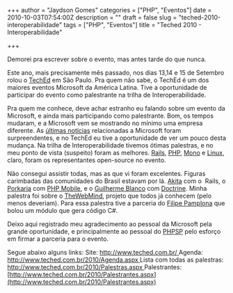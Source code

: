 +++
author = "Jaydson Gomes"
categories = ["PHP", "Eventos"]
date = 2010-10-03T07:54:00Z
description = ""
draft = false
slug = "teched-2010-interoperabilidade"
tags = ["PHP", "Eventos"]
title = "Teched 2010 - Interoperabilidade"

+++

Demorei pra escrever sobre o evento, mas antes tarde do que nunca.

Este ano, mais precisamente mês passado, nos dias 13,14 e 15 de Setembro rolou o [TechEd](http://www.teched.com.br/) em São Paulo.
Pra quem não sabe, o TechEd é um dos maiores eventos Microsoft da América Latina.
Tive a oportunidade de participar do evento como palestrante na trilha de Interoperabilidade.<!-- more -->

Pra quem me conhece, deve achar estranho eu falando sobre um evento da Microsoft, e ainda mais participando como palestrante.
Bom, os tempos mudaram, e a Microsoft vem se mostrando no mínimo uma empresa diferente.
As [últimas notícias](http://readwriteweb.com.br/2010/09/30/microsoft-desiste-da-sua-plataforma-de-blogging-e-aposta-no-wordpress/) relacionadas a Microsoft foram surpreendentes, e no TechEd eu tive a oportunidade de ver um pouco desta mudança.
Na trilha de Interoperabilidade tivemos ótimas palestras, e no meu ponto de vista (suspeito) foram as melhores.
[Rails](http://www.rubyonrails.pro.br/), [PHP](http://php.net/), [Mono](http://www.mono-project.com/Main_Page) e [Linux](http://pt.wikipedia.org/wiki/Linux), claro, foram os representantes open-source no evento.

Não consegui assistir todas, mas as que vi foram excelentes.
Figuras carimbadas das comunidades do Brasil estavam por lá.
[Akita](http://twitter.com/#!/akitaonrails) com o  Rails, o [Porkaria](http://twitter.com/#!/porkaria) com [PHP Mobile](http://www.phpmobile.com.br/), e o [Guilherme Blanco](http://twitter.com/#!/guilhermeblanco) com [Doctrine](http://www.doctrine-project.org/).
Minha palestra foi sobre o [TheWebMind](http://www.thewebmind.org/), projeto que todos já conhecem (pelo menos deveriam).
Para essa palestra tive a parceria do [Filipe Pamplona](http://twitter.com/#!/filpamplona) que bolou um módulo que gera código C#.

Deixo aqui registrado meu agradecimento ao pessoal da Microsoft pela grande oportunidade, e principalmente ao pessoal do [PHPSP](http://www.phpsp.org.br/) pelo esforço em firmar a parceria para o evento.

Segue abaixo alguns links:
Site: [http://www.teched.com.br/
](http://www.teched.com.br/)Agenda: [http://www.teched.com.br/2010/Agenda.aspx
](http://www.teched.com.br/2010/Agenda.aspx)Lista com todas as palestras: [http://www.teched.com.br/2010/Palestras.aspx
](http://www.teched.com.br/2010/Palestras.aspx)Palestrantes: [http://www.teched.com.br/2010/Palestrantes.aspx](http://www.teched.com.br/2010/Palestrantes.aspx)
